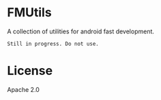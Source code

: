 # FMUtils
A collection of utilities for android fast development.

```
Still in progress. Do not use.
```

# License
Apache 2.0